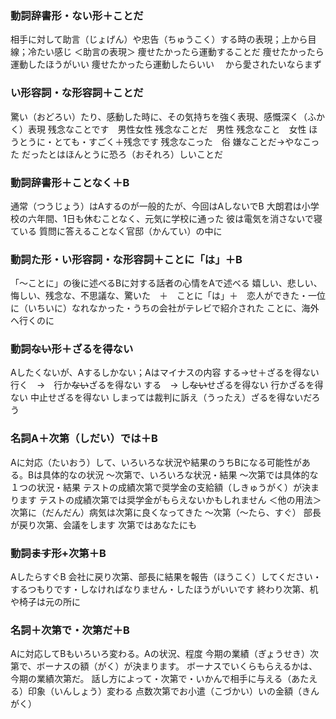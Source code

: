### 動詞辞書形・ない形＋ことだ
相手に対して助言（じょげん）や忠告（ちゅうこく）する時の表現；上から目線；冷たい感じ
＜助言の表現＞
痩せたかったら運動することだ
痩せたかったら運動したほうがいい
痩せたかったら運動したらいい　
から愛されたいならまず

### い形容詞・な形容詞＋ことだ
驚い（おどろい）たり、感動した時に、その気持ちを強く表現、感慨深く（ふかく）表現
残念なことです　男性女性
残念なことだ　男性
残念なこと　女性
ほうとうに・とても・すごく＋残念です
残念なこった　俗
嫌なことだ→やなこった
だったとはほんとうに恐ろ（おそれろ）しいことだ

### 動詞辞書形＋ことなく＋B
通常（つうじょう）はAするのが一般的たが、今回はAしないでB
大朗君は小学校の六年間、1日も休むことなく、元気に学校に通った
彼は電気を消さないで寝ている
質問に答えることなく官邸（かんてい）の中に

### 動詞た形・い形容詞・な形容詞＋ことに「は」＋B
「〜ことに」の後に述べるBに対する話者の心情をAで述べる
嬉しい、悲しい、悔しい、残念な、不思議な、驚いた　＋　ことに「は」＋　恋人ができた・一位に（いちいに）なれなかった・うちの会社がテレビで紹介された
ことに、海外へ行くのに

### 動詞~~ない~~形＋ざるを得ない
Aしたくないが、Aするしかない；Aはマイナスの内容
する→せ＋ざるを得ない
行く　→　行か~~ない~~ざるを得ない
する　→ し~~ない~~せざるを得ない
行かざるを得ない
中止せざるを得ない
しまっては裁判に訴え（うったえ）ざるを得ないだろう

### 名詞A＋次第（しだい）では＋B
Aに対応（たいおう）して、いろいろな状況や結果のうちBになる可能性がある。Bは具体的なの状況
〜次第で、いろいろな状況・結果
〜次第では具体的な１つの状況・結果
テストの成績次第で奨学金の支給額（しきゅうがく）が決まります
テストの成績次第では奨学金がもらえないかもしれません
＜他の用法＞
次第に（だんだん）病気は次第に良くなってきた
〜次第（〜たら、すぐ）
部長が戻り次第、会議をします
次第ではあなたにも

### 動詞~~ます~~形+次第＋B
AしたらすぐB
会社に戻り次第、部長に結果を報告（ほうこく）してください・するつもりです・しなければなりません・したほうがいいです
終わり次第、机や椅子は元の所に

### 名詞＋次第で・次第だ＋B
Aに対応してBもいろいろ変わる。Aの状況、程度
今期の業績（ぎょうせき）次第で、ボーナスの額（がく）が決まります。
ボーナスでいくらもらえるかは、今期の業績次第だ。
話し方によって・次第で・いかんで相手に与える（あたえる）印象（いんしょう）変わる
点数次第でお小遣（こづかい）いの金額（きんがく）
